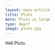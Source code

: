 ```yaml
---
layout: news-article
title: Pluto
meta: Pluto is large
type: dwarf
image: pluto.jpg
---
```

Hell Pluto.